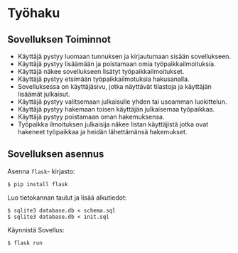 # Työhaku

## Sovelluksen Toiminnot

* Käyttäjä pystyy luomaan tunnuksen ja kirjautumaan sisään sovellukseen.
* Käyttäjä pystyy lisäämään ja poistamaan omia työpaikkailmoituksia.
* Käyttäjä näkee sovellukseen lisätyt työpaikkailmoitukset.
* Käyttäjä pystyy etsimään työpaikkailmotuksia hakusanalla.
* Sovelluksessa on käyttäjäsivu, jotka näyttävät tilastoja ja käyttäjän lisäämät julkaisut.
* Käyttäjä pystyy valitsemaan julkaisulle yhden tai useamman luokittelun.
* Käyttäjä pystyy hakemaan toisen käyttäjän julkaisemaa työpaikkaa.
* Käyttäjä pystyy poistamaan oman hakemuksensa.
* Työpaikka ilmoituksen julkaisija näkee listan käyttäjistä jotka ovat hakeneet työpaikkaa ja heidän lähettämänsä hakemukset.


## Sovelluksen asennus

 Asenna `flask`- kirjasto:

 ```
 $ pip install flask
 ```

 Luo tietokannan taulut ja lisää alkutiedot:

```
$ sqlite3 database.db < schema.sql
$ sqlite3 database.db < init.sql
```

Käynnistä Sovellus:

```
$ flask run
```
